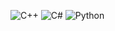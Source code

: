 ![C++](https://img.shields.io/badge/C++-blue.svg)
![C#](https://img.shields.io/badge/C%23-.NET-green.svg)
![Python](https://img.shields.io/badge/Python-yellow.svg)
